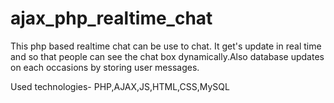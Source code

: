 # ajax_php_realtime_chat
This php based realtime chat can be use to chat. It get's update in real time and so that people can see the chat box dynamically.Also database updates on each occasions by storing user messages.

Used technologies-
PHP,AJAX,JS,HTML,CSS,MySQL
